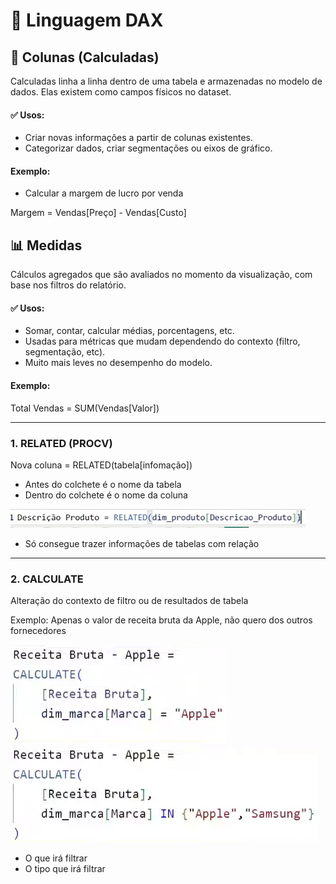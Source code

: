 # 🔢 Linguagem DAX

## 🧱 Colunas (Calculadas)
Calculadas linha a linha dentro de uma tabela e armazenadas no modelo de dados. Elas existem como campos físicos no dataset.

#### ✅ Usos:
- Criar novas informações a partir de colunas existentes.
- Categorizar dados, criar segmentações ou eixos de gráfico.

#### Exemplo: 
- Calcular a margem de lucro por venda

Margem = Vendas[Preço] - Vendas[Custo]


## 📊 Medidas
Cálculos agregados que são avaliados no momento da visualização, com base nos filtros do relatório.

#### ✅ Usos:
- Somar, contar, calcular médias, porcentagens, etc.
- Usadas para métricas que mudam dependendo do contexto (filtro, segmentação, etc).
- Muito mais leves no desempenho do modelo.

#### Exemplo: 
Total Vendas = SUM(Vendas[Valor])

---

### 1. RELATED (PROCV)
Nova coluna = RELATED(tabela[infomação])

- Antes do colchete é o nome da tabela
- Dentro do colchete é o nome da coluna

![related](imagens/image-04.png)

- Só consegue trazer informações de tabelas com relação

---

### 2. CALCULATE
Alteração do contexto de filtro ou de resultados de tabela

Exemplo: Apenas o valor de receita bruta da Apple, não quero dos outros fornecedores

![calculate](imagens/image-05.png)
![calculate2](imagens/image-06.png)


- O que irá filtrar
- O tipo que irá filtrar
